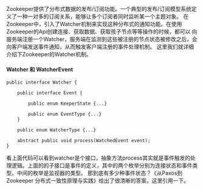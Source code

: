 Zookeeper提供了分布式数据的发布/订阅功能。一个典型的发布/订阅模型系统定义了一种一对多的订阅关系，能够让多个订阅者同时监听某一个主题对象。
在Zookeeper中，引入了Watcher机制来实现这种分布式的通知功能。在使用Zookeeper的Api创建连接、获取数据、获取孩子节点等等操作的时候，都可以
向服务端注册一个Watcher，服务端在监测到这些被注册的节点状态被修改之后，会向客户端发送事件通知，从而触发客户端注册的事件处理机制。
这里我们就详细介绍下Zookeeper的Watcher机制。
#### Watcher 和 WatcherEvent
```
public interface Watcher {

    public interface Event {

        public enum KeeperState {...}

        public enum EventType {...}
    }

    public enum WatcherType {...}

    abstract public void process(WatchedEvent event);
}
```
看上面代码可以看到watcher是个接口，抽象方法process其实就是事件触发的处理逻辑。上面的的子接口是事件的定义，其中的两个枚举分别为连接状态和事件类型。中间的枚举是监视器的类型。
那到底有多少种事件状态？《从Paxos到Zookeeper 分布式一致性原理与实践》给出了很清晰的答案，这里引用一下。